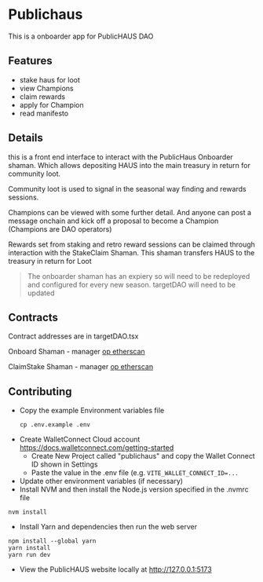 # Publichaus
This is a onboarder app for PublicHAUS DAO

## Features
- stake haus for loot
- view Champions
- claim rewards
- apply for Champion
- read manifesto


## Details

this is a front end interface to interact with the PublicHaus Onboarder shaman. Which allows depositing HAUS into the main treasury in return for community loot.

Community loot is used to signal in the seasonal way finding and rewards sessions.

Champions can be viewed with some further detail. And anyone can post a message onchain and kick off a proposal to become a Champion (Champions are DAO operators)

Rewards set from staking and retro reward sessions can be claimed through interaction with the StakeClaim Shaman. This shaman transfers HAUS to the treasury in return for Loot

> The onboarder shaman has an expiery so will need to be redeployed and configured for every new season. targetDAO will need to be updated

## Contracts
Contract addresses are in targetDAO.tsx

Onboard Shaman - manager
[op etherscan](https://optimistic.etherscan.io/address/0x8d53663810824716b2baDBc9B5f486b36C13e4bE)


ClaimStake Shaman - manager
[op etherscan](https://optimistic.etherscan.io/address/0x22F09C11De8f059840FD8F60b11b8d60DeA0E011)

## Contributing

* Copy the example Environment variables file
  ```
  cp .env.example .env
  ```
* Create WalletConnect Cloud account https://docs.walletconnect.com/getting-started
  * Create New Project called "publichaus" and copy the Wallet Connect ID shown in Settings
  * Paste the value in the .env file (e.g. `VITE_WALLET_CONNECT_ID=...`
* Update other environment variables (if necessary)
* Install NVM and then install the Node.js version specified in the .nvmrc file
```
nvm install
```
* Install Yarn and dependencies then run the web server
```
npm install --global yarn
yarn install
yarn run dev
```

* View the PublicHAUS website locally at http://127.0.0.1:5173
